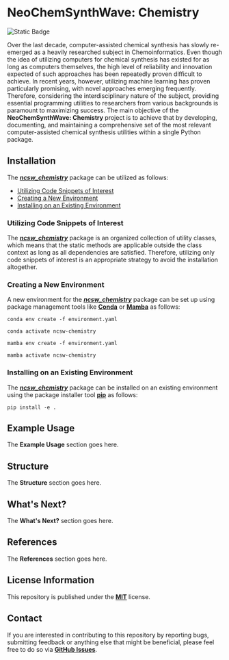 # NeoChemSynthWave: Chemistry
![Static Badge](https://img.shields.io/badge/ncsw__chemistry-v.2024.06.1-%23E0457B?logo=github&style=flat)

Over the last decade, computer-assisted chemical synthesis has slowly re-emerged as a heavily researched subject in
Chemoinformatics. Even though the idea of utilizing computers for chemical synthesis has existed for as long as
computers themselves, the high level of reliability and innovation expected of such approaches has been repeatedly
proven difficult to achieve. In recent years, however, utilizing machine learning has proven particularly promising,
with novel approaches emerging frequently. Therefore, considering the interdisciplinary nature of the subject,
providing essential programming utilities to researchers from various backgrounds is paramount to maximizing success.
The main objective of the **NeoChemSynthWave: Chemistry** project is to achieve that by developing, documenting, and
maintaining a comprehensive set of the most relevant computer-assisted chemical synthesis utilities within a single
Python package.


## Installation
The [***ncsw_chemistry***](/ncsw_chemistry) package can be utilized as follows:

- [Utilizing Code Snippets of Interest](#utilizing-code-snippets-of-interest)
- [Creating a New Environment](#creating-a-new-environment)
- [Installing on an Existing Environment](#installing-on-an-existing-environment)


### Utilizing Code Snippets of Interest
The [***ncsw_chemistry***](/ncsw_chemistry) package is an organized collection of utility classes, which means that the
static methods are applicable outside the class context as long as all dependencies are satisfied. Therefore, utilizing
only code snippets of interest is an appropriate strategy to avoid the installation altogether.


### Creating a New Environment
A new environment for the [***ncsw_chemistry***](/ncsw_chemistry) package can be set up using package management tools
like [**Conda**](https://docs.conda.io/en/latest) or [**Mamba**](https://mamba.readthedocs.io/en/latest) as follows:

```shell
conda env create -f environment.yaml

conda activate ncsw-chemistry
```

```shell
mamba env create -f environment.yaml

mamba activate ncsw-chemistry
```


### Installing on an Existing Environment
The [***ncsw_chemistry***](/ncsw_chemistry) package can be installed on an existing environment using the package
installer tool [**pip**](https://pip.pypa.io/en/stable) as follows:

```shell
pip install -e .
```


## Example Usage
The **Example Usage** section goes here.


## Structure
The **Structure** section goes here.


## What's Next?
The **What's Next?** section goes here.


## References
The **References** section goes here.


## License Information
This repository is published under the [**MIT**](/LICENSE) license.


## Contact
If you are interested in contributing to this repository by reporting bugs, submitting feedback or anything else that
might be beneficial, please feel free to do so via
[**GitHub Issues**](https://github.com/neo-chem-synth-wave/ncsw-chemistry/issues).
